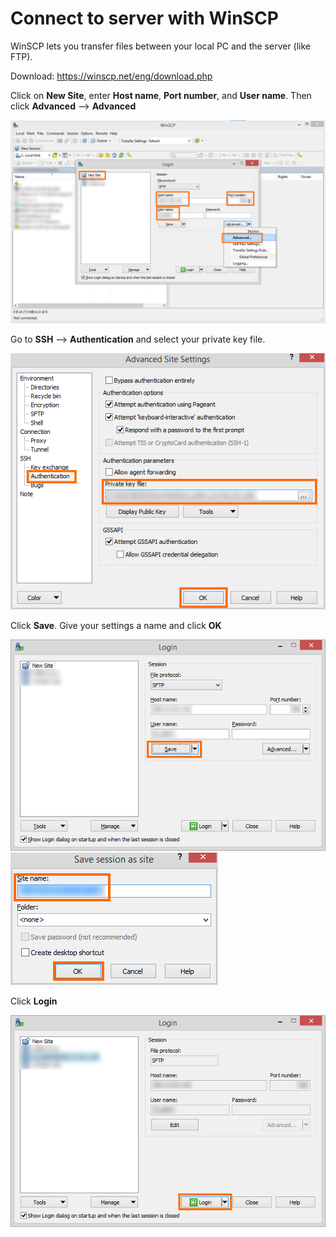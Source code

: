 # Connect to server with WinSCP

WinSCP lets you transfer files between your local PC and the server (like FTP).

Download: https://winscp.net/eng/download.php

Click on **New Site**, enter **Host name**, **Port number**, and **User name**. Then click **Advanced** --> **Advanced**

![putty config 1](/images/winscp_config1.png)


Go to **SSH** --> **Authentication** and select your private key file.

![putty config 1](/images/winscp_config2.png)


Click **Save**. Give your settings a name and click **OK**

![putty config 1](/images/winscp_config3.png)
![putty config 1](/images/winscp_config4.png)


Click **Login**

![putty config 1](/images/winscp_config5.png)